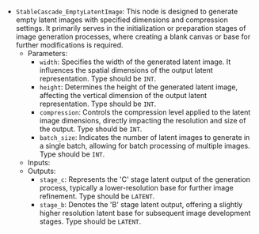- `StableCascade_EmptyLatentImage`: This node is designed to generate empty latent images with specified dimensions and compression settings. It primarily serves in the initialization or preparation stages of image generation processes, where creating a blank canvas or base for further modifications is required.
    - Parameters:
        - `width`: Specifies the width of the generated latent image. It influences the spatial dimensions of the output latent representation. Type should be `INT`.
        - `height`: Determines the height of the generated latent image, affecting the vertical dimension of the output latent representation. Type should be `INT`.
        - `compression`: Controls the compression level applied to the latent image dimensions, directly impacting the resolution and size of the output. Type should be `INT`.
        - `batch_size`: Indicates the number of latent images to generate in a single batch, allowing for batch processing of multiple images. Type should be `INT`.
    - Inputs:
    - Outputs:
        - `stage_c`: Represents the 'C' stage latent output of the generation process, typically a lower-resolution base for further image refinement. Type should be `LATENT`.
        - `stage_b`: Denotes the 'B' stage latent output, offering a slightly higher resolution latent base for subsequent image development stages. Type should be `LATENT`.
